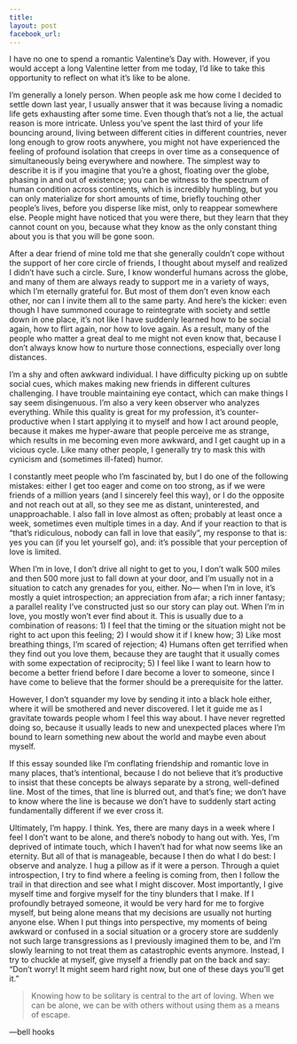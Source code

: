 ```yaml
---
title: 
layout: post
facebook_url: 
---
```


I have no one to spend a romantic Valentine’s Day with. However, if you would accept a long Valentine letter from me today, I’d like to take this opportunity to reflect on what it’s like to be alone.

I’m generally a lonely person. When people ask me how come I decided to settle down last year, I usually answer that it was because living a nomadic life gets exhausting after some time. Even though that’s not a lie, the actual reason is more intricate. Unless you’ve spent the last third of your life bouncing around, living between different cities in different countries, never long enough to grow roots anywhere, you might not have experienced the feeling of profound isolation that creeps in over time as a consequence of simultaneously being everywhere and nowhere. The simplest way to describe it is if you imagine that you’re a ghost, floating over the globe, phasing in and out of existence; you can be witness to the spectrum of human condition across continents, which is incredibly humbling, but you can only materialize for short amounts of time, briefly touching other people’s lives, before you disperse like mist, only to reappear somewhere else. People might have noticed that you were there, but they learn that they cannot count on you, because what they know as the only constant thing about you is that you will be gone soon.

After a dear friend of mine told me that she generally couldn’t cope without the support of her core circle of friends, I thought about myself and realized I didn’t have such a circle. Sure, I know wonderful humans across the globe, and many of them are always ready to support me in a variety of ways, which I’m eternally grateful for. But most of them don’t even know each other, nor can I invite them all to the same party. And here’s the kicker: even though I have summoned courage to reintegrate with society and settle down in one place, it’s not like I have suddenly learned how to be social again, how to flirt again, nor how to love again. As a result, many of the people who matter a great deal to me might not even know that, because I don’t always know how to nurture those connections, especially over long distances.

I’m a shy and often awkward individual. I have difficulty picking up on subtle social cues, which makes making new friends in different cultures challenging. I have trouble maintaining eye contact, which can make things I say seem disingenuous. I’m also a very keen observer who analyzes everything. While this quality is great for my profession, it’s counter-productive when I start applying it to myself and how I act around people, because it makes me hyper-aware that people perceive me as strange, which results in me becoming even more awkward, and I get caught up in a vicious cycle. Like many other people, I generally try to mask this with cynicism and (sometimes ill-fated) humor.

I constantly meet people who I’m fascinated by, but I do one of the following mistakes: either I get too eager and come on too strong, as if we were friends of a million years (and I sincerely feel this way), or I do the opposite and not reach out at all, so they see me as distant, uninterested, and unapproachable. I also fall in love almost as often; probably at least once a week, sometimes even multiple times in a day. And if your reaction to that is “that’s ridiculous, nobody can fall in love that easily”, my response to that is: yes you can (if you let yourself go), and: it’s possible that your perception of love is limited.

When I’m in love, I don’t drive all night to get to you, I don’t walk 500 miles and then 500 more just to fall down at your door, and I’m usually not in a situation to catch any grenades for you, either. No— when I’m in love, it’s mostly a quiet introspection; an appreciation from afar; a rich inner fantasy; a parallel reality I’ve constructed just so our story can play out. When I’m in love, you mostly won’t ever find about it. This is usually due to a combination of reasons: 1) I feel that the timing or the situation might not be right to act upon this feeling; 2) I would show it if I knew how; 3) Like most breathing things, I’m scared of rejection; 4) Humans often get terrified when they find out you love them, because they are taught that it usually comes with some expectation of reciprocity; 5) I feel like I want to learn how to become a better friend before I dare become a lover to someone, since I have come to believe that the former should be a prerequisite for the latter.

However, I don’t squander my love by sending it into a black hole either, where it will be smothered and never discovered. I let it guide me as I gravitate towards people whom I feel this way about. I have never regretted doing so, because it usually leads to new and unexpected places where I’m bound to learn something new about the world and maybe even about myself.

If this essay sounded like I’m conflating friendship and romantic love in many places, that’s intentional, because I do not believe that it’s productive to insist that these concepts be always separate by a strong, well-defined line. Most of the times, that line is blurred out, and that’s fine; we don’t have to know where the line is because we don’t have to suddenly start acting fundamentally different if we ever cross it.

Ultimately, I’m happy. I think. Yes, there are many days in a week where I feel I don’t want to be alone, and there’s nobody to hang out with. Yes, I’m deprived of intimate touch, which I haven’t had for what now seems like an eternity. But all of that is manageable, because I then do what I do best: I observe and analyze. I hug a pillow as if it were a person. Through a quiet introspection, I try to find where a feeling is coming from, then I follow the trail in that direction and see what I might discover. Most importantly, I give myself time and forgive myself for the tiny blunders that I make. If I profoundly betrayed someone, it would be very hard for me to forgive myself, but being alone means that my decisions are usually not hurting anyone else. When I put things into perspective, my moments of being awkward or confused in a social situation or a grocery store are suddenly not such large transgressions as I previously imagined them to be, and I’m slowly learning to not treat them as catastrophic events anymore. Instead, I try to chuckle at myself, give myself a friendly pat on the back and say: “Don’t worry! It might seem hard right now, but one of these days you’ll get it.”

> Knowing how to be solitary is central to the art of loving. When we can be alone, we can be with others without using them as a means of escape.

—bell hooks
